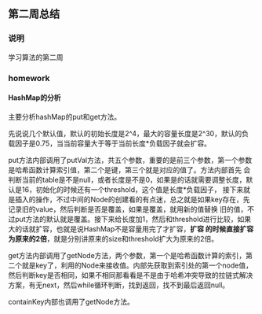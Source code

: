 ## 第二周总结

### 说明

学习算法的第二周




### homework

#### HashMap的分析

主要分析hashMap的put和get方法。

先说说几个默认值，默认的初始长度是2^4，最大的容量长度是2^30，默认的负载因子是0.75，当当前容量大于等于当前长度*负载因子就会扩容。

put方法内部调用了putVal方法，共五个参数，重要的是前三个参数，第一个参数是哈希函数计算索引值，第二个是键，第三个就是对应的值了。方法内部首先
会判断当前的table是不是null，或者长度是不是0，如果是的话就需要调整长度，默认是16，初始化的时候还有一个threshold，这个值是长度*负载因子，
接下来就是插入的操作，不过中间的Node的创建看的有点迷，总之就是如果key存在，先记录旧的value，然后判断是否是覆盖，如果是覆盖，就用新的值替换
旧的值，不过put方法的默认就是覆盖。接下来给长度加1，然后和threshold进行比较，如果大的话就扩容，也就是说HashMap不是容量用完了才扩容，**扩容
的时候直接扩容为原来的2倍**，就是分别讲原来的size和threshold扩大为原来的2倍。

get方法内部调用了getNode方法，两个参数，第一个是哈希函数计算的索引，第二个就是key了，利用的Node来接收值。内部先获取到索引处的第一个node值，
然后判断key是否相同，如果不相同那看看是不是由于哈希冲突导致的拉链式解决方案，有无next，然后while循环判断，找到返回，找不到最后返回null。

containKey内部也调用了getNode方法。
